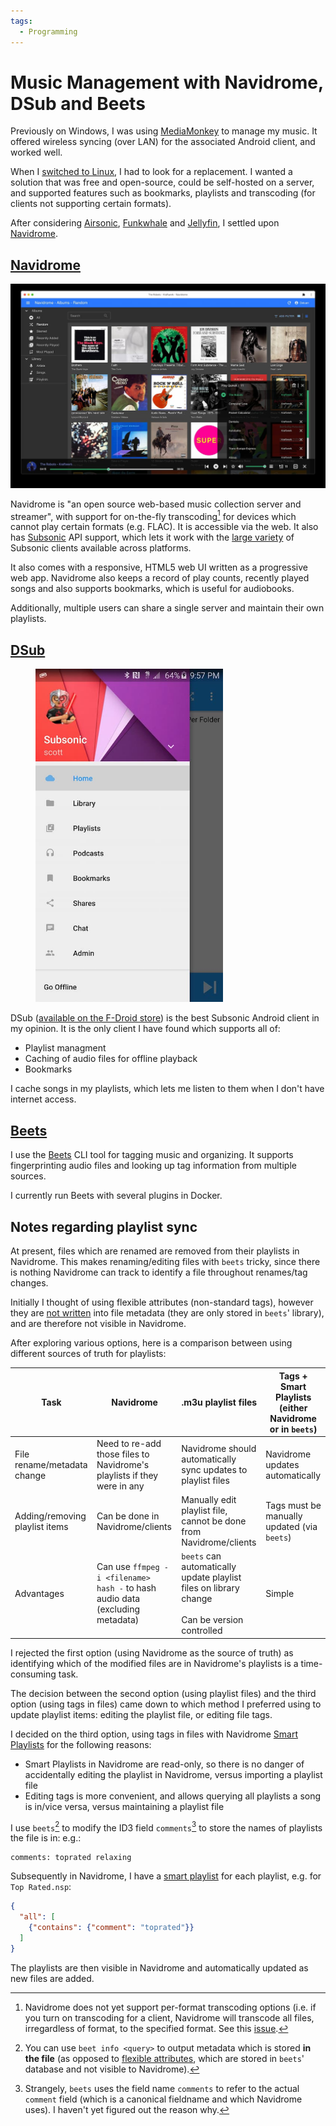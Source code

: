 ```yaml
---
tags:
  - Programming
---
```


# Music Management with Navidrome, DSub and Beets

Previously on Windows, I was using [MediaMonkey][mediamonkey] to manage my music. It offered wireless syncing (over LAN) for the associated Android client, and worked well.

When I [switched to Linux][computing-philosophy], I had to look for a replacement. I wanted a solution that was free and open-source, could be self-hosted on a server, and supported features such as bookmarks, playlists and transcoding (for clients not supporting certain formats).

After considering [Airsonic][airsonic-advanced], [Funkwhale][funkwhale] and [Jellyfin][jellyfin], I settled upon [Navidrome][navidrome].

## [Navidrome][navidrome]

![](../static/images/2023-02-01/navidrome.jpg)

Navidrome is "an open source web-based music collection server and streamer", with support for on-the-fly transcoding[^issue] for devices which cannot play certain formats (e.g. FLAC). It is accessible via the web. It also has [Subsonic][subsonic] API support, which lets it work with the [large variety][subsonic-clients] of Subsonic clients available across platforms.

It also comes with a responsive, HTML5 web UI written as a progressive web app. Navidrome also keeps a record of play counts, recently played songs and also supports bookmarks, which is useful for audiobooks.

Additionally, multiple users can share a single server and maintain their own playlists.

## [DSub][dsub]

<figure>
  <div style="max-width: 300px"><img src="/static/images/2023-02-01/dsub.jpg" alt="DSUb" loading="lazy"/></div>
</figure>

DSub ([available on the F-Droid store][dsub]) is the best Subsonic Android client in my opinion. It is the only client I have found which supports all of:

- Playlist managment
- Caching of audio files for offline playback
- Bookmarks

I cache songs in my playlists, which lets me listen to them when I don't have internet access.

## [Beets][beets]

I use the [Beets][beets] CLI tool for tagging music and organizing. It supports fingerprinting audio files and looking up tag information from multiple sources.

I currently run Beets with several plugins in Docker.

## Notes regarding playlist sync

At present, files which are renamed are removed from their playlists in Navidrome. This makes renaming/editing files with `beets` tricky, since there is nothing Navidrome can track to identify a file throughout renames/tag changes.

Initially I thought of using flexible attributes (non-standard tags), however they are [not written][flexible-attributes] into file metadata (they are only stored in `beets`' library), and are therefore not visible in Navidrome.

After exploring various options, here is a comparison between using different sources of truth for playlists:

| Task                           | Navidrome                                                                     | .m3u playlist files                                                                                | Tags + Smart Playlists (either Navidrome or in `beets`) |
|--------------------------------|-------------------------------------------------------------------------------|----------------------------------------------------------------------------------------------------|---------------------------------------------------------|
| File rename/metadata change    | Need to re-add those files to Navidrome's playlists if they were in any       | Navidrome should automatically sync updates to playlist files                                      | Navidrome updates automatically                         |
| Adding/removing playlist items | Can be done in Navidrome/clients                                              | Manually edit playlist file, cannot be done from Navidrome/clients                                 | Tags must be manually updated (via `beets`)             |
| Advantages                     | Can use `ffmpeg -i <filename> hash -` to hash audio data (excluding metadata) | `beets` can automatically update playlist files on library change<br><br>Can be version controlled | Simple                                                  |

I rejected the first option (using Navidrome as the source of truth) as identifying which of the modified files are in Navidrome's playlists is a time-consuming task.

The decision between the second option (using playlist files) and the third option (using tags in files) came down to which method I preferred using to update playlist items: editing the playlist file, or editing file tags.

I decided on the third option, using tags in files with Navidrome [Smart Playlists][navidrome-smart-playlists] for the following reasons:

- Smart Playlists in Navidrome are read-only, so there is no danger of accidentally editing the playlist in Navidrome, versus importing a playlist file
- Editing tags is more convenient, and allows querying all playlists a song is in/vice versa, versus maintaining a playlist file

I use `beets`[^beet-info] to modify the ID3 field `comments`[^beet-naming] to store the names of playlists the file is in: e.g.:

```
comments: toprated relaxing
```

Subsequently in Navidrome, I have a [smart playlist][navidrome-smart-playlists] for each playlist, e.g. for `Top Rated.nsp`:

```json
{
  "all": [
    {"contains": {"comment": "toprated"}}
  ]
}
```

The playlists are then visible in Navidrome and automatically updated as new files are added.


[airsonic-advanced]: https://github.com/airsonic-advanced/airsonic-advanced
[issue]: https://github.com/navidrome/navidrome/issues/351
[mediamonkey]: https://www.mediamonkey.com/
[computing-philosophy]: 2022-02-27-my-computing-philosophy.md#stable-open-source-environment
[funkwhale]: https://funkwhale.audio/
[jellyfin]: https://jellyfin.org/
[navidrome]: https://www.navidrome.org/
[subsonic]: http://www.subsonic.org/pages/api.jsp
[subsonic-clients]: https://www.navidrome.org/docs/overview/#apps
[dsub]: https://f-droid.org/en/packages/github.daneren2005.dsub/
[beets]: https://beets.io/
[flexible-attributes]: https://github.com/beetbox/beets/issues/565#issuecomment-36511576
[navidrome-smart-playlists]: https://github.com/navidrome/navidrome/issues/1417

[^issue]: Navidrome does not yet support per-format transcoding options (i.e. if you turn on transcoding for a client, Navidrome will transcode all files, irregardless of format, to the specified format. See this [issue][issue].
[^beet-info]: You can use `beet info <query>` to output metadata which is stored **in the file** (as opposed to [flexible attributes][flexible-attributes], which are stored in `beets`' database and not visible to Navidrome).
[^beet-naming]: Strangely, `beets` uses the field name `comments` to refer to the actual `comment` field (which is a canonical fieldname and which Navidrome uses). I haven't yet figured out the reason why.